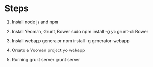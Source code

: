 Steps
====================

1. Install node js and npm

2. Install Yeoman, Grunt, Bower
    sudo npm install -g yo grunt-cli Bower

3. Install webapp generator
    npm install -g generator-webapp

4. Create a Yeoman project
    yo webapp

5. Running grunt server
    grunt server
